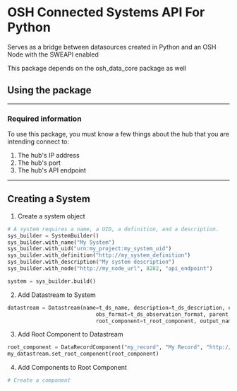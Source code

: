 # OSH Connected Systems API For Python
Serves as a bridge between datasources created in Python and an OSH Node with the SWEAPI enabled

This package depends on the osh_data_core package as well 

## Using the package

---

### Required information
To use this package, you must know a few things about the hub that you are intending connect to:
1. The hub's IP address
2. The hub's port
3. The hub's API endpoint

---

## Creating a System
1. Create a system object   
```python 
# A system requires a name, a UID, a definition, and a description.
sys_builder = SystemBuilder()
sys_builder.with_name("My System")
sys_builder.with_uid("urn:my_project:my_system_uid")
sys_builder.with_definition("http://my_system_definition")
sys_builder.with_description("My system description")
sys_builder.with_node("http://my_node_url", 8282, "api_endpoint")

system = sys_builder.build()
```

2. Add Datastream to System
```python
datastream = Datastream(name=t_ds_name, description=t_ds_description, encoding=t_ds_encoding,
                            obs_format=t_ds_observation_format, parent_system=t_ds_result_parent,
                            root_component=t_root_component, output_name='test-output')
```

3. Add Root Component to Datastream
```python
root_component = DataRecordComponent("my_record", "My Record", "http://my_record_definition", "My record description")
my_datastream.set_root_component(root_component)
```

4. Add Components to Root Component
```python
# Create a component

```